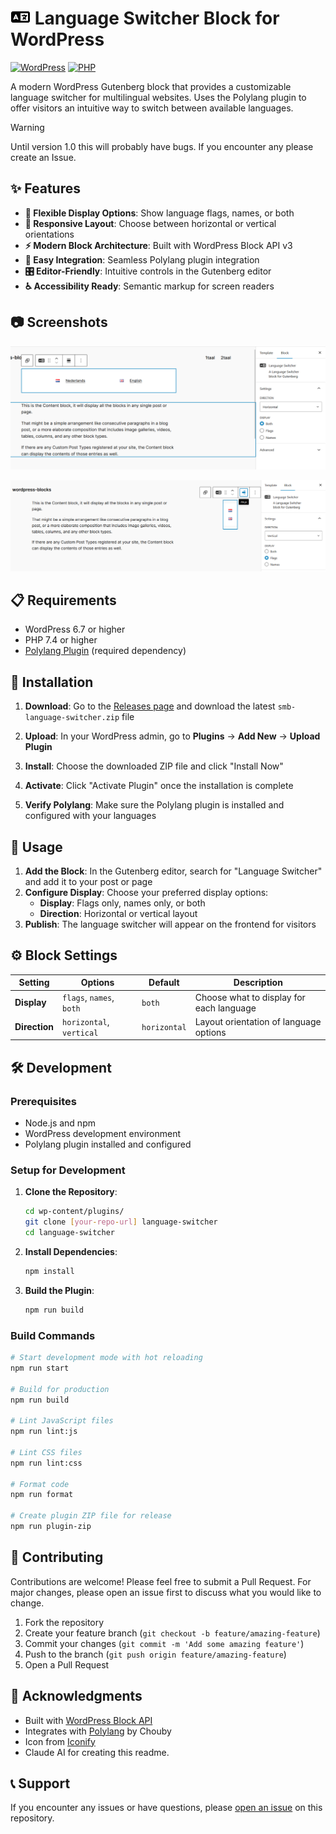 # <img src="icon.svg" width="32" height="24" alt="Language Switcher Icon"> Language Switcher Block for WordPress

[![WordPress](https://img.shields.io/badge/WordPress-6.7%2B-blue.svg)](https://wordpress.org/)
[![PHP](https://img.shields.io/badge/PHP-7.4%2B-777bb4.svg)](https://php.net/)

A modern WordPress Gutenberg block that provides a customizable language switcher for multilingual websites. Uses the Polylang plugin to offer visitors an intuitive way to switch between available languages.

> [!WARNING]
> Until version 1.0 this will probably have bugs. If you encounter any please create an Issue.

## ✨ Features

- **🎨 Flexible Display Options**: Show language flags, names, or both
- **📱 Responsive Layout**: Choose between horizontal or vertical orientations
- **⚡ Modern Block Architecture**: Built with WordPress Block API v3
- **🔧 Easy Integration**: Seamless Polylang plugin integration
- **🎛️ Editor-Friendly**: Intuitive controls in the Gutenberg editor
- **♿ Accessibility Ready**: Semantic markup for screen readers

## 📷 Screenshots
![Screenshot showing horizontal usage with flags and names showing](assets/screenshot-1.png)

![Screenshot showing vertical usage with only flags showing](assets/screenshot-2.png)

## 📋 Requirements

- WordPress 6.7 or higher
- PHP 7.4 or higher
- [Polylang Plugin](https://wordpress.org/plugins/polylang/) (required dependency)

## 🚀 Installation

1. **Download**: Go to the [Releases page](../../releases) and download the latest `smb-language-switcher.zip` file

2. **Upload**: In your WordPress admin, go to **Plugins** → **Add New** → **Upload Plugin**

3. **Install**: Choose the downloaded ZIP file and click "Install Now"

4. **Activate**: Click "Activate Plugin" once the installation is complete

5. **Verify Polylang**: Make sure the Polylang plugin is installed and configured with your languages

## 🎯 Usage

1. **Add the Block**: In the Gutenberg editor, search for "Language Switcher" and add it to your post or page
2. **Configure Display**: Choose your preferred display options:
   - **Display**: Flags only, names only, or both
   - **Direction**: Horizontal or vertical layout
3. **Publish**: The language switcher will appear on the frontend for visitors

## ⚙️ Block Settings

| Setting | Options | Default | Description |
|---------|---------|---------|-------------|
| **Display** | `flags`, `names`, `both` | `both` | Choose what to display for each language |
| **Direction** | `horizontal`, `vertical` | `horizontal` | Layout orientation of language options |

## 🛠️ Development

### Prerequisites
- Node.js and npm
- WordPress development environment
- Polylang plugin installed and configured

### Setup for Development

1. **Clone the Repository**:
   ```bash
   cd wp-content/plugins/
   git clone [your-repo-url] language-switcher
   cd language-switcher
   ```

2. **Install Dependencies**:
   ```bash
   npm install
   ```

3. **Build the Plugin**:
   ```bash
   npm run build
   ```

### Build Commands

```bash
# Start development mode with hot reloading
npm run start

# Build for production
npm run build

# Lint JavaScript files
npm run lint:js

# Lint CSS files
npm run lint:css

# Format code
npm run format

# Create plugin ZIP file for release
npm run plugin-zip
```


## 🤝 Contributing

Contributions are welcome! Please feel free to submit a Pull Request. For major changes, please open an issue first to discuss what you would like to change.

1. Fork the repository
2. Create your feature branch (`git checkout -b feature/amazing-feature`)
3. Commit your changes (`git commit -m 'Add some amazing feature'`)
4. Push to the branch (`git push origin feature/amazing-feature`)
5. Open a Pull Request

## 🙏 Acknowledgments

- Built with [WordPress Block API](https://developer.wordpress.org/block-editor/)
- Integrates with [Polylang](https://wordpress.org/plugins/polylang/) by Chouby
- Icon from [Iconify](https://iconify.design/)
- Claude AI for creating this readme.

## 📞 Support

If you encounter any issues or have questions, please [open an issue](../../issues) on this repository.
